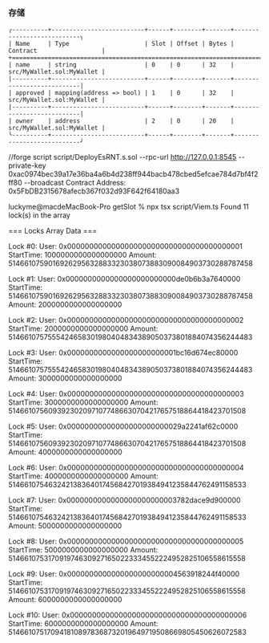 ### 存储
```
╭----------+--------------------------+------+--------+-------+---------------------------╮
| Name     | Type                     | Slot | Offset | Bytes | Contract                  |
+=========================================================================================+
| name     | string                   | 0    | 0      | 32    | src/MyWallet.sol:MyWallet |
|----------+--------------------------+------+--------+-------+---------------------------|
| approved | mapping(address => bool) | 1    | 0      | 32    | src/MyWallet.sol:MyWallet |
|----------+--------------------------+------+--------+-------+---------------------------|
| owner    | address                  | 2    | 0      | 20    | src/MyWallet.sol:MyWallet |
╰----------+--------------------------+------+--------+-------+---------------------------╯
```

//forge script script/DeployEsRNT.s.sol --rpc-url http://127.0.0.1:8545 --private-key 0xac0974bec39a17e36ba4a6b4d238ff944bacb478cbed5efcae784d7bf4f2ff80 --broadcast
Contract Address: 0x5FbDB2315678afecb367f032d93F642f64180aa3

luckyme@macdeMacBook-Pro getSlot % npx tsx script/Viem.ts
Found 11 lock(s) in the array

=== Locks Array Data ===

Lock #0:
  User:      0x0000000000000000000000000000000000000001
  StartTime: 1000000000000000000
  Amount:    5146610759016926295632883323038073883090084903730288787458

Lock #1:
  User:      0x0000000000000000000000000de0b6b3a7640000
  StartTime: 5146610759016926295632883323038073883090084903730288787458
  Amount:    2000000000000000000

Lock #2:
  User:      0x0000000000000000000000000000000000000002
  StartTime: 2000000000000000000
  Amount:    5146610757555424658301980404834389050373801884074356244483

Lock #3:
  User:      0x0000000000000000000000001bc16d674ec80000
  StartTime: 5146610757555424658301980404834389050373801884074356244483
  Amount:    3000000000000000000

Lock #4:
  User:      0x0000000000000000000000000000000000000003
  StartTime: 3000000000000000000
  Amount:    5146610756093923020971077486630704217657518864418423701508

Lock #5:
  User:      0x00000000000000000000000029a2241af62c0000
  StartTime: 5146610756093923020971077486630704217657518864418423701508
  Amount:    4000000000000000000

Lock #6:
  User:      0x0000000000000000000000000000000000000004
  StartTime: 4000000000000000000
  Amount:    5146610754632421383640174568427019384941235844762491158533

Lock #7:
  User:      0x0000000000000000000000003782dace9d900000
  StartTime: 5146610754632421383640174568427019384941235844762491158533
  Amount:    5000000000000000000

Lock #8:
  User:      0x0000000000000000000000000000000000000005
  StartTime: 5000000000000000000
  Amount:    5146610753170919746309271650223334552224952825106558615558

Lock #9:
  User:      0x0000000000000000000000004563918244f40000
  StartTime: 5146610753170919746309271650223334552224952825106558615558
  Amount:    6000000000000000000

Lock #10:
  User:      0x0000000000000000000000000000000000000006
  StartTime: 6000000000000000000
  Amount:    5146610751709418108978368732019649719508669805450626072583
